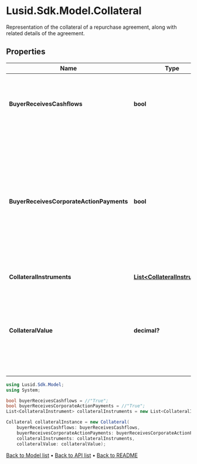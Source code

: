 # Lusid.Sdk.Model.Collateral
Representation of the collateral of a repurchase agreement, along with related details of the agreement.

## Properties

Name | Type | Description | Notes
------------ | ------------- | ------------- | -------------
**BuyerReceivesCashflows** | **bool** | Does the buyer of the FlexibleRepo receive the cashflows from any collateral instruments, or do they get paid to the seller. | 
**BuyerReceivesCorporateActionPayments** | **bool** | Does the buyer of the FlexibleRepo receive any dividend or cash payments as the result of a corporate action  on any of the collateral instruments, or are these amounts paid to the seller.  Referred to as \&quot;manufactured payments\&quot; in the UK, and valid only under a repo with GMRA in Europe | 
**CollateralInstruments** | [**List&lt;CollateralInstrument&gt;**](CollateralInstrument.md) | List of any collateral instruments. | [optional] 
**CollateralValue** | **decimal?** | Total value of the collateral before any margin or haircut applied.  Can be provided instead of PurchasePrice, so that PurchasePrice can be inferred from the CollateralValue and one of  Haircut or Margin. | [optional] 

```csharp
using Lusid.Sdk.Model;
using System;

bool buyerReceivesCashflows = //"True";
bool buyerReceivesCorporateActionPayments = //"True";
List<CollateralInstrument> collateralInstruments = new List<CollateralInstrument>();

Collateral collateralInstance = new Collateral(
    buyerReceivesCashflows: buyerReceivesCashflows,
    buyerReceivesCorporateActionPayments: buyerReceivesCorporateActionPayments,
    collateralInstruments: collateralInstruments,
    collateralValue: collateralValue);
```

[Back to Model list](../README.md#documentation-for-models) &#8226; [Back to API list](../README.md#documentation-for-api-endpoints) &#8226; [Back to README](../README.md)

